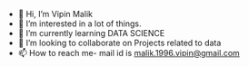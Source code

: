 - 👋 Hi, I’m Vipin Malik
- 👀 I’m interested in a lot of things.
- 🌱 I’m currently learning DATA SCIENCE
- 💞️ I’m looking to collaborate on Projects related to data
- 📫 How to reach me- mail id is malik.1996.vipin@gmail.com

<!---
Malik861/Malik861 is a ✨ special ✨ repository because its `README.md` (this file) appears on your GitHub profile.
You can click the Preview link to take a look at your changes.
--->
